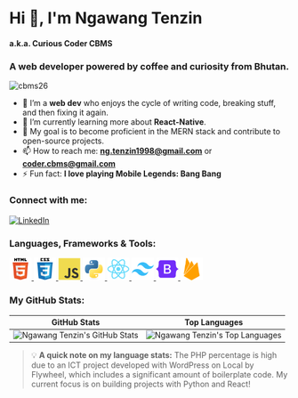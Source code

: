 <!-- 
Secret GitHub Profile View. 
1. Create repository with your GitHub username
2. Add README.md
3. Configure README.md with your profile summary.
-->

# Hi 👋, I'm Ngawang Tenzin
#### a.k.a. Curious Coder CBMS
### A web developer powered by coffee and curiosity from Bhutan.

<p align="left">
  <img src="https://komarev.com/ghpvc/?username=cbms26&label=Profile%20views&color=0e75b6&style=flat-square" alt="cbms26" />
</p>

- 🚀 I’m a **web dev** who enjoys the cycle of writing code, breaking stuff, and then fixing it again.
- 🌱 I’m currently learning more about **React-Native**.
- 🎯 My goal is to become proficient in the MERN stack and contribute to open-source projects.
- 📫 How to reach me: **ng.tenzin1998@gmail.com** or **coder.cbms@gmail.com**
- ⚡ Fun fact: **I love playing Mobile Legends: Bang Bang**

### Connect with me:
<!-- Social links -->
<a href="https://www.linkedin.com/in/cbms26" target="blank"><img align="center" src="https://raw.githubusercontent.com/rahuldkjain/github-profile-readme-generator/master/src/images/icons/Social/linked-in-alt.svg" alt="LinkedIn" height="30" width="40" /></a>

### Languages, Frameworks & Tools:
<p>
  <a href="https://www.w3.org/html/" target="_blank" rel="noreferrer"> <img src="https://raw.githubusercontent.com/devicons/devicon/master/icons/html5/html5-original-wordmark.svg" alt="html5" width="40" height="40"/> </a> 
  <a href="https://www.w3schools.com/css/" target="_blank" rel="noreferrer"> <img src="https://raw.githubusercontent.com/devicons/devicon/master/icons/css3/css3-original-wordmark.svg" alt="css3" width="40" height="40"/> </a> 
  <a href="https://developer.mozilla.org/en-US/docs/Web/JavaScript" target="_blank" rel="noreferrer"> <img src="https://raw.githubusercontent.com/devicons/devicon/master/icons/javascript/javascript-original.svg" alt="javascript" width="40" height="40"/> </a>
  <a href="https://www.python.org" target="_blank" rel="noreferrer"> <img src="https://raw.githubusercontent.com/devicons/devicon/master/icons/python/python-original.svg" alt="python" width="40" height="40"/> </a> 
  <a href="https://react.dev" target="_blank" rel="noreferrer"> <img src="https://raw.githubusercontent.com/devicons/devicon/master/icons/react/react-original.svg" alt="react" width="40" height="40"/> </a>
  <a href="https://tailwindcss.com/" target="_blank" rel="noreferrer"> <img src="https://raw.githubusercontent.com/devicons/devicon/master/icons/tailwindcss/tailwindcss-original.svg" alt="tailwind" width="40" height="40"/> </a>
  <a href="https://getbootstrap.com" target="_blank" rel="noreferrer"> <img src="https://raw.githubusercontent.com/devicons/devicon/master/icons/bootstrap/bootstrap-plain.svg" alt="bootstrap" width="40" height="40"/> </a>
  <a href="https://firebase.google.com/" target="_blank" rel="noreferrer"> <img src="https://raw.githubusercontent.com/devicons/devicon/master/icons/firebase/firebase-plain.svg" alt="firebase" width="40" height="40"/> </a>
</p>

### My GitHub Stats:

| GitHub Stats | Top Languages |
| :---: | :---: |
| <img src="https://github-readme-stats.vercel.app/api?username=cbms26&show_icons=true&locale=en&theme=tokyonight" alt="Ngawang Tenzin's GitHub Stats" /> | <img src="https://github-readme-stats.vercel.app/api/top-langs?username=cbms26&layout=compact&locale=en&theme=tokyonight" alt="Ngawang Tenzin's Top Languages" /> |
> 💡 **A quick note on my language stats:** The PHP percentage is high due to an ICT project developed with WordPress on Local by Flywheel, which includes a significant amount of boilerplate code. My current focus is on building projects with Python and React!
